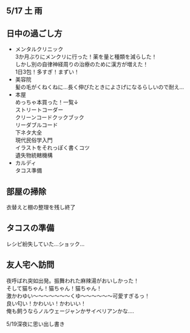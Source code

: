 ## 5/17 土 雨
## 日中の過ごし方
- メンタルクリニック\
3か月ぶりにメンクリに行った！薬を量と種類を減らした！\
しかし別の自律神経周りの治療のために漢方が増えた！\
1日3包！多すぎ！まずい！
- 美容院\
髪の毛がくねくねに...長く伸びたときによさげになるらしいので耐え...
- 本屋\
めっちゃ本買った！一覧↓\
ストリートコーダー\
クリーンコードクックブック\
リーダブルコード\
下ネタ大全\
現代民俗学入門\
イラストをそれっぽく書くコツ\
遺失物統轄機構
- カルディ\
タコス準備
## 部屋の掃除
衣替えと棚の整理を残し終了
## タコスの準備
レシピ紛失していた...ショック...
## 友人宅へ訪問
夜呼ばれ突如出発。振舞われた麻辣湯がおいしかった！\
そして猫ちゃん！猫ちゃん！猫ちゃん！\
激かわゆい～～～～～～～くゆ～～～～～～可愛すぎるっ！\
良い匂い！かわいい！かわいい！\
俺も飼うならノルウェージャンかサイベリアンかな....


5/19深夜に思い出し書き
